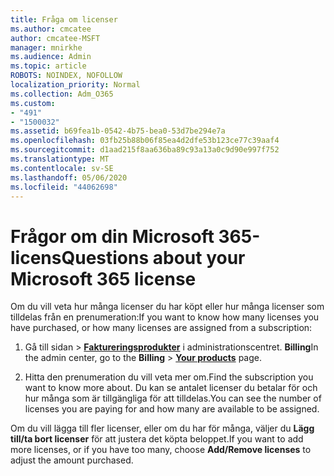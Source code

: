 ```yaml
---
title: Fråga om licenser
ms.author: cmcatee
author: cmcatee-MSFT
manager: mnirkhe
ms.audience: Admin
ms.topic: article
ROBOTS: NOINDEX, NOFOLLOW
localization_priority: Normal
ms.collection: Adm_O365
ms.custom:
- "491"
- "1500032"
ms.assetid: b69fea1b-0542-4b75-bea0-53d7be294e7a
ms.openlocfilehash: 03fb25b88b06f85ea4d2dfe53b123ce77c39aaf4
ms.sourcegitcommit: d1aad215f8aa636ba89c93a13a0c9d90e997f752
ms.translationtype: MT
ms.contentlocale: sv-SE
ms.lasthandoff: 05/06/2020
ms.locfileid: "44062698"
---
```

# <a name="questions-about-your-microsoft-365-license"></a><span data-ttu-id="415ef-102">Frågor om din Microsoft 365-licens</span><span class="sxs-lookup"><span data-stu-id="415ef-102">Questions about your Microsoft 365 license</span></span>

<span data-ttu-id="415ef-103">Om du vill veta hur många licenser du har köpt eller hur många licenser som tilldelas från en prenumeration:</span><span class="sxs-lookup"><span data-stu-id="415ef-103">If you want to know how many licenses you have purchased, or how many licenses are assigned from a subscription:</span></span>
  
1. <span data-ttu-id="415ef-104">Gå till sidan \> **[Faktureringsprodukter](https://go.microsoft.com/fwlink/p/?linkid=842054)** i administrationscentret. **Billing**</span><span class="sxs-lookup"><span data-stu-id="415ef-104">In the admin center, go to the **Billing** \> **[Your products](https://go.microsoft.com/fwlink/p/?linkid=842054)** page.</span></span>

2. <span data-ttu-id="415ef-105">Hitta den prenumeration du vill veta mer om.</span><span class="sxs-lookup"><span data-stu-id="415ef-105">Find the subscription you want to know more about.</span></span> <span data-ttu-id="415ef-106">Du kan se antalet licenser du betalar för och hur många som är tillgängliga för att tilldelas.</span><span class="sxs-lookup"><span data-stu-id="415ef-106">You can see the number of licenses you are paying for and how many are available to be assigned.</span></span>

<span data-ttu-id="415ef-107">Om du vill lägga till fler licenser, eller om du har för många, väljer du **Lägg till/ta bort licenser** för att justera det köpta beloppet.</span><span class="sxs-lookup"><span data-stu-id="415ef-107">If you want to add more licenses, or if you have too many, choose **Add/Remove licenses** to adjust the amount purchased.</span></span>